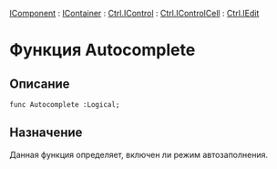 ﻿---
Link: .Ctrl.IEdit.@Autocomplete
---

[IComponent](topic:Com.Custom.ComClasses.IComponent.Default) :
[IContainer](topic:Com.Custom.ComClasses.IContainer.Default) :
[Ctrl.IControl](topic:Com.Custom.ComClasses.Ctrl.IControl.Default) :
[Ctrl.IControlCell](topic:Com.Custom.ComClasses.Ctrl.IControlCell.Default) :
[Ctrl.IEdit](Default)

# Функция Autocomplete

## Описание

    func Autocomplete :Logical;

## Назначение

Данная функция определяет, включен ли режим автозаполнения.